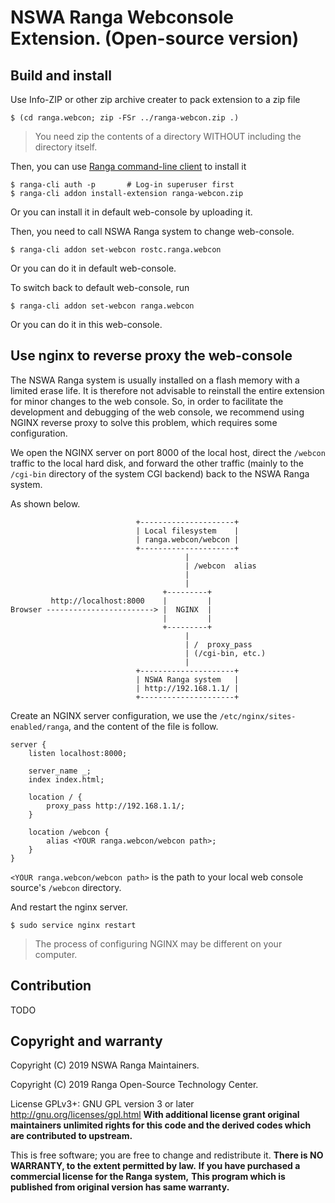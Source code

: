 # NSWA Ranga Webconsole Extension. (Open-source version)

## Build and install

Use Info-ZIP or other zip archive creater to pack extension to a zip file

```
$ (cd ranga.webcon; zip -FSr ../ranga-webcon.zip .)
```

> You need zip the contents of a directory WITHOUT including the directory itself.

Then, you can use [Ranga command-line client](https://github.com/glider0/ranga-client/) to install it

```
$ ranga-cli auth -p       # Log-in superuser first
$ ranga-cli addon install-extension ranga-webcon.zip
```

Or you can install it in default web-console by uploading it.

Then, you need to call NSWA Ranga system to change web-console.

```
$ ranga-cli addon set-webcon rostc.ranga.webcon
```

Or you can do it in default web-console.

To switch back to default web-console, run

```
$ ranga-cli addon set-webcon ranga.webcon
```

Or you can do it in this web-console.

## Use nginx to reverse proxy the web-console

The NSWA Ranga system is usually installed on a flash memory with a limited erase life. It is therefore not advisable to reinstall the entire extension for minor changes to the web console. So, in order to facilitate the development and debugging of the web console, we recommend using NGINX reverse proxy to solve this problem, which requires some configuration.

We open the NGINX server on port 8000 of the local host, direct the `/webcon` traffic to the local hard disk, and forward the other traffic (mainly to the `/cgi-bin` directory of the system CGI backend) back to the NSWA Ranga system.

As shown below.

```
                            +---------------------+
                            | Local filesystem    |
                            | ranga.webcon/webcon |
                            +---------------------+
                                       |
                                       | /webcon  alias
                                       |
                                       |
                                  +---------+
         http://localhost:8000    |         |
Browser ------------------------> |  NGINX  |
                                  |         |
                                  +---------+
                                       |
                                       | /  proxy_pass
                                       | (/cgi-bin, etc.)
                                       |
                            +---------------------+
                            | NSWA Ranga system   |
                            | http://192.168.1.1/ |
                            +---------------------+
```

Create an NGINX server configuration, we use the `/etc/nginx/sites-enabled/ranga`, and the content of the file is follow.

```
server {
	listen localhost:8000;

	server_name _;
	index index.html;

	location / {
		proxy_pass http://192.168.1.1/;
	}

	location /webcon {
		alias <YOUR ranga.webcon/webcon path>;
	}
}
```

`<YOUR ranga.webcon/webcon path>` is the path to your local web console source's `/webcon` directory.

And restart the nginx server.

```
$ sudo service nginx restart
```

> The process of configuring NGINX may be different on your computer.

## Contribution

TODO

## Copyright and warranty

Copyright (C) 2019 NSWA Ranga Maintainers.

Copyright (C) 2019 Ranga Open-Source Technology Center.

License GPLv3+: GNU GPL version 3 or later <http://gnu.org/licenses/gpl.html> **With additional license grant original maintainers unlimited rights for this code and the derived codes which are contributed to upstream.**

This is free software; you are free to change and redistribute it.
**There is NO WARRANTY, to the extent permitted by law.**
**If you have purchased a commercial license for the Ranga system,**
**This program which is published from original version has same warranty.**
